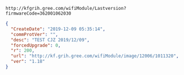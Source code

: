 `http://kfgrih.gree.com/wifiModule/Lastversion?firmwareCode=362001062030`

```json
{
  "CreateDate": "2019-12-09 05:35:14",
  "commProtVer": "",
  "desc": "TEST CJZ 2019/12/09",
  "forcedUpgrade": 0,
  "r": 200,
  "url": "http://kf.grih.gree.com/wifiModule/image/12006/1011320",
  "ver": "1.18"
}
```